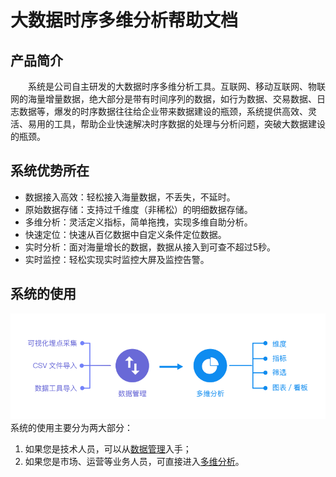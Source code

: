 # 大数据时序多维分析帮助文档

## 产品简介

&emsp;&emsp;系统是公司自主研发的大数据时序多维分析工具。互联网、移动互联网、物联网的海量增量数据，绝大部分是带有时间序列的数据，如行为数据、交易数据、日志数据等，爆发的时序数据往往给企业带来数据建设的瓶颈，系统提供高效、灵活、易用的工具，帮助企业快速解决时序数据的处理与分析问题，突破大数据建设的瓶颈。


## 系统优势所在

* 数据接入高效：轻松接入海量数据，不丢失，不延时。
* 原始数据存储：支持过千维度（非稀松）的明细数据存储。
* 多维分析：灵活定义指标，简单拖拽，实现多维自助分析。
* 快速定位：快速从百亿数据中自定义条件定位数据。
* 实时分析：面对海量增长的数据，数据从接入到可查不超过5秒。
* 实时监控：轻松实现实时监控大屏及监控告警。

## 系统的使用
![](/assets/introduction/1.png)
系统的使用主要分为两大部分：
1.	如果您是技术人员，可以从[数据管理](project-management.md)入手；
2.	如果您是市场、运营等业务人员，可直接进入[多维分析](analytics/data-index.md)。
